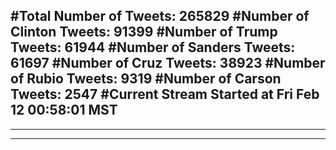 #Total Number of Tweets: 265829 
#Number of Clinton Tweets: 91399
#Number of Trump Tweets: 61944
#Number of Sanders Tweets: 61697
#Number of Cruz Tweets: 38923
#Number of Rubio Tweets: 9319
#Number of Carson Tweets: 2547
#Current Stream Started at Fri Feb 12 00:58:01 MST
---
---
---
